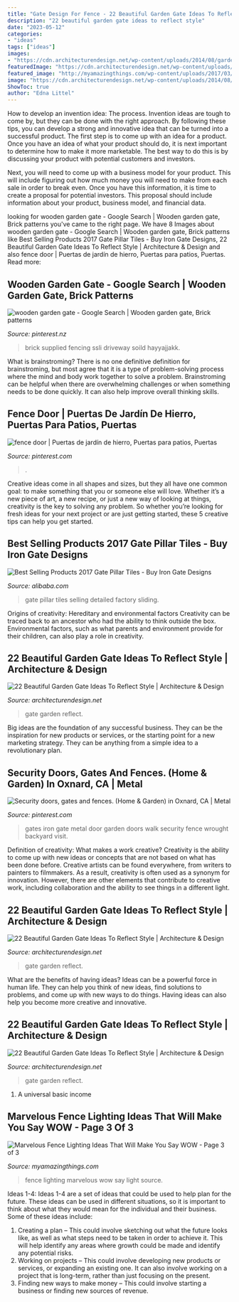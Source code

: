 ```yaml
---
title: "Gate Design For Fence - 22 Beautiful Garden Gate Ideas To Reflect Style"
description: "22 beautiful garden gate ideas to reflect style"
date: "2023-05-12"
categories:
- "ideas"
tags: ["ideas"]
images:
- "https://cdn.architecturendesign.net/wp-content/uploads/2014/08/garden-gate-10.jpg"
featuredImage: "https://cdn.architecturendesign.net/wp-content/uploads/2014/08/garden-gate-10.jpg"
featured_image: "http://myamazingthings.com/wp-content/uploads/2017/03/fence-light.jpg"
image: "https://cdn.architecturendesign.net/wp-content/uploads/2014/08/garden-gate-10.jpg"
ShowToc: true
author: "Edna Littel"
---
```



How to develop an invention idea: The process.
Invention ideas are tough to come by, but they can be done with the right approach. By following these tips, you can develop a strong and innovative idea that can be turned into a successful product.
The first step is to come up with an idea for a product. Once you have an idea of what your product should do, it is next important to determine how to make it more marketable. The best way to do this is by discussing your product with potential customers and investors.

Next, you will need to come up with a business model for your product. This will include figuring out how much money you will need to make from each sale in order to break even. Once you have this information, it is time to create a proposal for potential investors. This proposal should include information about your product, business model, and financial data.

	

		
looking for wooden garden gate - Google Search | Wooden garden gate, Brick patterns you've came to the right page. We have 8 Images about wooden garden gate - Google Search | Wooden garden gate, Brick patterns like Best Selling Products 2017 Gate Pillar Tiles - Buy Iron Gate Designs, 22 Beautiful Garden Gate Ideas To Reflect Style | Architecture &amp; Design and also fence door | Puertas de jardín de hierro, Puertas para patios, Puertas. Read more:
		
    
## Wooden Garden Gate - Google Search | Wooden Garden Gate, Brick Patterns

<img loading=lazy src="https://i.pinimg.com/736x/c5/b1/94/c5b194585bb7d1c2221702a73af170e3--wooden-garden-gate-garden-gates.jpg" onerror="this.onerror=null;this.src='https://tse2.mm.bing.net/th?id=OIP.kZVlY9FTOKIWfWQNgIUTCgHaJ4&amp;pid=15.1';" alt="wooden garden gate - Google Search | Wooden garden gate, Brick patterns">

_Source: pinterest.nz_

>brick supplied fencing ssli driveway soild hayyajjakk. 

	

What is brainstroming?
There is no one definitive definition for brainstroming, but most agree that it is a type of problem-solving process where the mind and body work together to solve a problem. Brainstroming can be helpful when there are overwhelming challenges or when something needs to be done quickly. It can also help improve overall thinking skills.

    
## Fence Door | Puertas De Jardín De Hierro, Puertas Para Patios, Puertas

<img loading=lazy src="https://i.pinimg.com/736x/b8/c6/61/b8c66106c9731aaadc8ceb7b132ed0f4.jpg" onerror="this.onerror=null;this.src='https://tse3.mm.bing.net/th?id=OIP.eI0j9Fl8n4GuEKomzQPDHwAAAA&amp;pid=15.1';" alt="fence door | Puertas de jardín de hierro, Puertas para patios, Puertas">

_Source: pinterest.com_

>. 

	

Creative ideas come in all shapes and sizes, but they all have one common goal: to make something that you or someone else will love. Whether it’s a new piece of art, a new recipe, or just a new way of looking at things, creativity is the key to solving any problem. So whether you’re looking for fresh ideas for your next project or are just getting started, these 5 creative tips can help you get started.

    
## Best Selling Products 2017 Gate Pillar Tiles - Buy Iron Gate Designs

<img loading=lazy src="https://sc01.alicdn.com/kf/HTB1fREwbWLN8KJjSZFvq6xW8VXaZ/230664115/HTB1fREwbWLN8KJjSZFvq6xW8VXaZ.jpg" onerror="this.onerror=null;this.src='https://tse1.mm.bing.net/th?id=OIP.poTywZRYnUxVTTHVM0i08gHaHa&amp;pid=15.1';" alt="Best Selling Products 2017 Gate Pillar Tiles - Buy Iron Gate Designs">

_Source: alibaba.com_

>gate pillar tiles selling detailed factory sliding. 

	

Origins of creativity: Hereditary and environmental factors
Creativity can be traced back to an ancestor who had the ability to think outside the box. Environmental factors, such as what parents and environment provide for their children, can also play a role in creativity.

    
## 22 Beautiful Garden Gate Ideas To Reflect Style | Architecture &amp; Design

<img loading=lazy src="https://cdn.architecturendesign.net/wp-content/uploads/2014/08/garden-gate-10.jpg" onerror="this.onerror=null;this.src='https://tse4.mm.bing.net/th?id=OIP.qBda0-Vjd_bPaF8uKG3ExgHaLH&amp;pid=15.1';" alt="22 Beautiful Garden Gate Ideas To Reflect Style | Architecture &amp; Design">

_Source: architecturendesign.net_

>gate garden reflect. 

	

Big ideas are the foundation of any successful business. They can be the inspiration for new products or services, or the starting point for a new marketing strategy. They can be anything from a simple idea to a revolutionary plan.

    
## Security Doors, Gates And Fences. (Home &amp; Garden) In Oxnard, CA | Metal

<img loading=lazy src="https://i.pinimg.com/736x/4c/bc/cb/4cbccb4ed1cdeba4f99860a34de6fb55.jpg" onerror="this.onerror=null;this.src='https://tse2.mm.bing.net/th?id=OIP.kx1WA-GG08ghGH_d_Mt4BAHaJ4&amp;pid=15.1';" alt="Security doors, gates and fences. (Home &amp; Garden) in Oxnard, CA | Metal">

_Source: pinterest.com_

>gates iron gate metal door garden doors walk security fence wrought backyard visit. 

	

Definition of creativity: What makes a work creative?
Creativity is the ability to come up with new ideas or concepts that are not based on what has been done before. Creative artists can be found everywhere, from writers to painters to filmmakers. As a result, creativity is often used as a synonym for innovation. However, there are other elements that contribute to creative work, including collaboration and the ability to see things in a different light.

    
## 22 Beautiful Garden Gate Ideas To Reflect Style | Architecture &amp; Design

<img loading=lazy src="http://cdn.architecturendesign.net/wp-content/uploads/2014/08/garden-gate-18.jpg" onerror="this.onerror=null;this.src='https://tse3.mm.bing.net/th?id=OIP.P_QrcuFPvMgxS2QS-0mwKAHaJ4&amp;pid=15.1';" alt="22 Beautiful Garden Gate Ideas To Reflect Style | Architecture &amp; Design">

_Source: architecturendesign.net_

>gate garden reflect. 

	

What are the benefits of having ideas?
Ideas can be a powerful force in human life. They can help you think of new ideas, find solutions to problems, and come up with new ways to do things. Having ideas can also help you become more creative and innovative.

    
## 22 Beautiful Garden Gate Ideas To Reflect Style | Architecture &amp; Design

<img loading=lazy src="http://cdn.architecturendesign.net/wp-content/uploads/2014/08/garden-gate-7.jpg" onerror="this.onerror=null;this.src='https://tse4.mm.bing.net/th?id=OIP.XztG3x5YgqfdlLrGc7iX8wHaJR&amp;pid=15.1';" alt="22 Beautiful Garden Gate Ideas To Reflect Style | Architecture &amp; Design">

_Source: architecturendesign.net_

>gate garden reflect. 

	

1. A universal basic income

    
## Marvelous Fence Lighting Ideas That Will Make You Say WOW - Page 3 Of 3

<img loading=lazy src="http://myamazingthings.com/wp-content/uploads/2017/03/fence-light.jpg" onerror="this.onerror=null;this.src='https://tse4.mm.bing.net/th?id=OIP.e9tRlyivnv_n67T-PgJUHAHaE8&amp;pid=15.1';" alt="Marvelous Fence Lighting Ideas That Will Make You Say WOW - Page 3 of 3">

_Source: myamazingthings.com_

>fence lighting marvelous wow say light source. 

	

Ideas 1-4:
Ideas 1-4 are a set of ideas that could be used to help plan for the future. These ideas can be used in different situations, so it is important to think about what they would mean for the individual and their business. Some of these ideas include:
1. Creating a plan – This could involve sketching out what the future looks like, as well as what steps need to be taken in order to achieve it. This will help identify any areas where growth could be made and identify any potential risks. 
2. Working on projects – This could involve developing new products or services, or expanding an existing one. It can also involve working on a project that is long-term, rather than just focusing on the present. 
3. Finding new ways to make money – This could involve starting a business or finding new sources of revenue.

